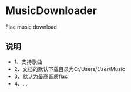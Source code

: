 # MusicDownloader
Flac music download
## 说明
- 1、支持歌曲
- 2、文档的默认下载目录为C:/Users/$User$/Music
- 3、默认为最高音质flac
- 4、...
